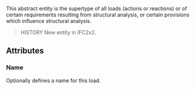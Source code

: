 This abstract entity is the supertype of all loads (actions or reactions) or of certain requirements resulting from structural analysis, or certain provisions which influence structural analysis.

<!-- end of short definition -->


> HISTORY New entity in IFC2x2.

## Attributes

### Name
Optionally defines a name for this load.
